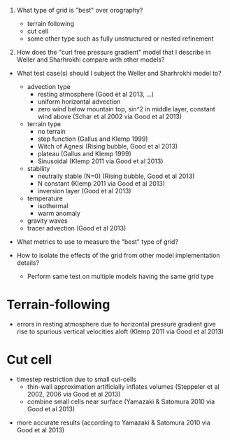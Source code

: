 1. What type of grid is "best" over orography?
   - terrain following
   - cut cell
   - some other type such as fully unstructured or nested refinement

2. How does the "curl free pressure gradient" model that I describe in Weller and Sharhrokhi compare with other models?

- What test case(s) should I subject the Weller and Sharhrokhi model to?
  - advection type
    - resting atmosphere (Good et al 2013, ...)
    - uniform horizontal advection
    - zero wind below mountain top, sin^2 in middle layer, constant wind above (Schar et al 2002 via Good et al 2013)
  - terrain type
    - no terrain
    - step function (Gallus and Klemp 1999)
    - Witch of Agnesi (Rising bubble, Good et al 2013)
    - plateau (Gallus and Klemp 1999)
    - Sinusoidal (Klemp 2011 via Good et al 2013)
  - stability
    - neutrally stable (N=0) (Rising bubble, Good et al 2013)
    - N constant (Klemp 2011 via Good et al 2013)
    - inversion layer (Good et al 2013)
  - temperature
    - isothermal
    - warm anomaly
  - gravity waves
  - tracer advection (Good et al 2013)

- What metrics to use to measure the "best" type of grid?
- How to isolate the effects of the grid from other model implementation details?
  - Perform same test on multiple models having the same grid type


Terrain-following
=================
- errors in resting atmosphere due to horizontal pressure gradient give rise to spurious vertical velocities aloft (Klemp 2011 via Good et al 2013)

Cut cell
========
- timestep restriction due to small cut-cells
  + thin-wall approximation artificially inflates volumes (Steppeler et al 2002, 2006 via Good et al 2013)
  + combine small cells near surface (Yamazaki & Satomura 2010 via Good et al 2013)
+ more accurate results (according to Yamazaki & Satomura 2010 via Good et al 2013)
